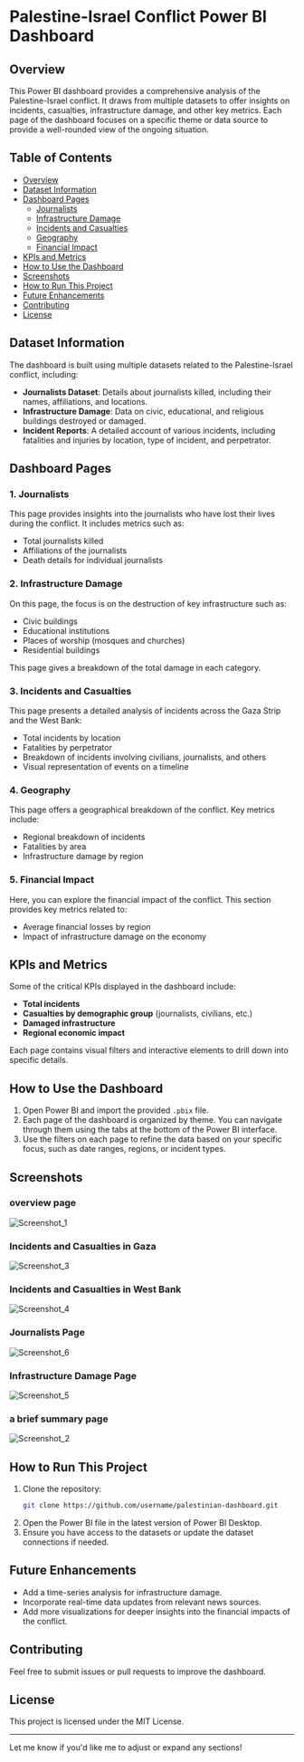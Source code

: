 # Palestine-Israel Conflict Power BI Dashboard

## Overview

This Power BI dashboard provides a comprehensive analysis of the Palestine-Israel conflict. It draws from multiple datasets to offer insights on incidents, casualties, infrastructure damage, and other key metrics. Each page of the dashboard focuses on a specific theme or data source to provide a well-rounded view of the ongoing situation.

## Table of Contents

- [Overview](#overview)
- [Dataset Information](#dataset-information)
- [Dashboard Pages](#dashboard-pages)
  - [Journalists](#journalists)
  - [Infrastructure Damage](#infrastructure-damage)
  - [Incidents and Casualties](#incidents-and-casualties)
  - [Geography](#geography)
  - [Financial Impact](#financial-impact)
- [KPIs and Metrics](#kpis-and-metrics)
- [How to Use the Dashboard](#how-to-use-the-dashboard)
- [Screenshots](#screenshots)
- [How to Run This Project](#how-to-run-this-project)
- [Future Enhancements](#future-enhancements)
- [Contributing](#contributing)
- [License](#license)

## Dataset Information

The dashboard is built using multiple datasets related to the Palestine-Israel conflict, including:
- **Journalists Dataset**: Details about journalists killed, including their names, affiliations, and locations.
- **Infrastructure Damage**: Data on civic, educational, and religious buildings destroyed or damaged.
- **Incident Reports**: A detailed account of various incidents, including fatalities and injuries by location, type of incident, and perpetrator.

## Dashboard Pages

### 1. Journalists
This page provides insights into the journalists who have lost their lives during the conflict. It includes metrics such as:
- Total journalists killed
- Affiliations of the journalists
- Death details for individual journalists

### 2. Infrastructure Damage
On this page, the focus is on the destruction of key infrastructure such as:
- Civic buildings
- Educational institutions
- Places of worship (mosques and churches)
- Residential buildings

This page gives a breakdown of the total damage in each category.

### 3. Incidents and Casualties
This page presents a detailed analysis of incidents across the Gaza Strip and the West Bank:
- Total incidents by location
- Fatalities by perpetrator
- Breakdown of incidents involving civilians, journalists, and others
- Visual representation of events on a timeline

### 4. Geography
This page offers a geographical breakdown of the conflict. Key metrics include:
- Regional breakdown of incidents
- Fatalities by area
- Infrastructure damage by region

### 5. Financial Impact
Here, you can explore the financial impact of the conflict. This section provides key metrics related to:
- Average financial losses by region
- Impact of infrastructure damage on the economy

## KPIs and Metrics
Some of the critical KPIs displayed in the dashboard include:
- **Total incidents**
- **Casualties by demographic group** (journalists, civilians, etc.)
- **Damaged infrastructure**
- **Regional economic impact**
  
Each page contains visual filters and interactive elements to drill down into specific details.

## How to Use the Dashboard
1. Open Power BI and import the provided `.pbix` file.
2. Each page of the dashboard is organized by theme. You can navigate through them using the tabs at the bottom of the Power BI interface.
3. Use the filters on each page to refine the data based on your specific focus, such as date ranges, regions, or incident types.

## Screenshots
### overview page
![Screenshot_1](https://github.com/user-attachments/assets/13797426-600a-4f19-83c7-4f09b34d50e2)
### Incidents and Casualties in Gaza
![Screenshot_3](https://github.com/user-attachments/assets/1c8b2164-233e-49f0-ad62-52cc7a959015)
### Incidents and Casualties in West Bank
![Screenshot_4](https://github.com/user-attachments/assets/8f9d531f-73a4-4f7c-a735-9974f40e585c)

### Journalists Page
![Screenshot_6](https://github.com/user-attachments/assets/11102c20-1263-4c87-85cd-d7245e69a2ef)

### Infrastructure Damage Page
![Screenshot_5](https://github.com/user-attachments/assets/76ed287d-1041-4249-aaf5-42ad4da969e5)
### a brief summary page 
![Screenshot_2](https://github.com/user-attachments/assets/70caf802-ca98-4ea7-9573-6930bd16159c)

## How to Run This Project

1. Clone the repository:
   ```bash
   git clone https://github.com/username/palestinian-dashboard.git
   ```
2. Open the Power BI file in the latest version of Power BI Desktop.
3. Ensure you have access to the datasets or update the dataset connections if needed.

## Future Enhancements

- Add a time-series analysis for infrastructure damage.
- Incorporate real-time data updates from relevant news sources.
- Add more visualizations for deeper insights into the financial impacts of the conflict.

## Contributing

Feel free to submit issues or pull requests to improve the dashboard.

## License

This project is licensed under the MIT License.

---

Let me know if you'd like me to adjust or expand any sections!
